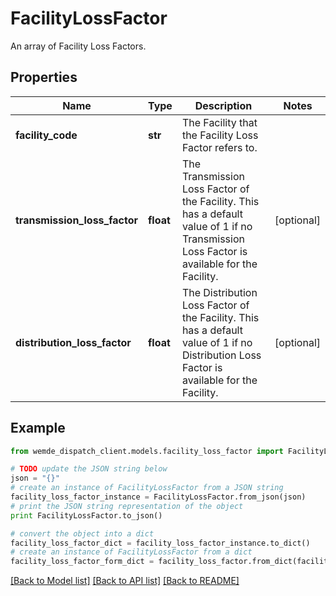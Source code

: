 # FacilityLossFactor

An array of Facility Loss Factors.

## Properties

Name | Type | Description | Notes
------------ | ------------- | ------------- | -------------
**facility_code** | **str** | The Facility that the Facility Loss Factor refers to. | 
**transmission_loss_factor** | **float** | The Transmission Loss Factor of the Facility. This has a default value of 1 if no Transmission Loss Factor is available for the Facility. | [optional] 
**distribution_loss_factor** | **float** | The Distribution Loss Factor of the Facility. This has a default value of 1 if no Distribution Loss Factor is available for the Facility. | [optional] 

## Example

```python
from wemde_dispatch_client.models.facility_loss_factor import FacilityLossFactor

# TODO update the JSON string below
json = "{}"
# create an instance of FacilityLossFactor from a JSON string
facility_loss_factor_instance = FacilityLossFactor.from_json(json)
# print the JSON string representation of the object
print FacilityLossFactor.to_json()

# convert the object into a dict
facility_loss_factor_dict = facility_loss_factor_instance.to_dict()
# create an instance of FacilityLossFactor from a dict
facility_loss_factor_form_dict = facility_loss_factor.from_dict(facility_loss_factor_dict)
```
[[Back to Model list]](../README.md#documentation-for-models) [[Back to API list]](../README.md#documentation-for-api-endpoints) [[Back to README]](../README.md)


